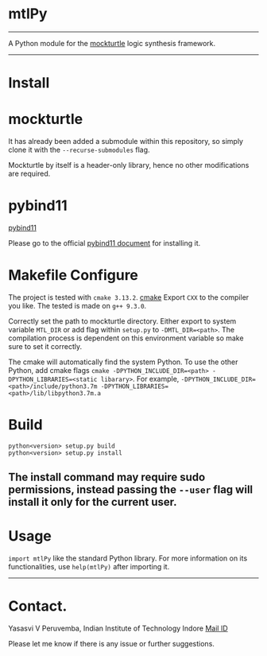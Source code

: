 # mtlPy
--------
A Python module for the [mockturtle](https://github.com/lsils/mockturtle) logic synthesis framework.

--------
# Install

# mockturtle
It has already been added a submodule within this repository, so simply clone it with the `--recurse-submodules` flag.

Mockturtle by itself is a header-only library, hence no other modifications are required.

# pybind11
[pybind11](https://github.com/pybind/pybind11)

Please go to the official [pybind11 document](http://pybind11.readthedocs.org/en/master) for installing it.

# Makefile Configure

The project is tested with `cmake 3.13.2`. [cmake](https://cmake.org/)
Export `CXX` to the compiler you like. The tested is made on `g++ 9.3.0`.

Correctly set the path to mockturtle directory. Either export to system variable `MTL_DIR` or add flag within `setup.py` to `-DMTL_DIR=<path>`. The compilation process is dependent on this environment variable so make sure to set it correctly.

The cmake will automatically find the system Python.
To use the other Python, add cmake flags `cmake -DPYTHON_INCLUDE_DIR=<path> -DPYTHON_LIBRARIES=<static libarary>`.
For example, `-DPYTHON_INCLUDE_DIR=<path>/include/python3.7m -DPYTHON_LIBRARIES=<path>/lib/libpython3.7m.a`

# Build
```
python<version> setup.py build
python<version> setup.py install
```
The install command may require sudo permissions, instead passing the `--user` flag will install it only for the current user.
--------
# Usage

`import mtlPy` like the standard Python library. For more information on its functionalities, use `help(mtlPy)` after importing it.

--------
# Contact.
Yasasvi V Peruvemba, Indian Institute of Technology Indore
[Mail ID](ee170002061@iiti.ac.in)

Please let me know if there is any issue or further suggestions.
